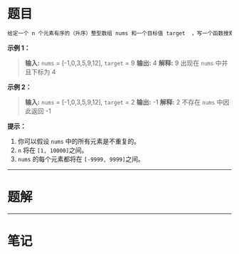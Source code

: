 # 题目
```txt
给定一个 n 个元素有序的（升序）整型数组 nums 和一个目标值 target  ，写一个函数搜索 nums 中的 target，如果目标值存在返回下标，否则返回 -1。
```

**示例 1：**
 >**输入:** `nums` = [-1,0,3,5,9,12], `target` = 9
 >**输出:** 4
 >**解释:** 9 出现在 `nums` 中并且下标为 4

**示例 2：**
 >**输入:** `nums` = [-1,0,3,5,9,12], `target` = 2
 >**输出:** -1
 >**解释:** 2 不存在 `nums` 中因此返回 -1

**提示：**
1.  你可以假设 `nums` 中的所有元素是不重复的。
2.  `n` 将在 `[1, 10000]`之间。
3.  `nums` 的每个元素都将在 `[-9999, 9999]`之间。
--- 
# 题解


---
# 笔记